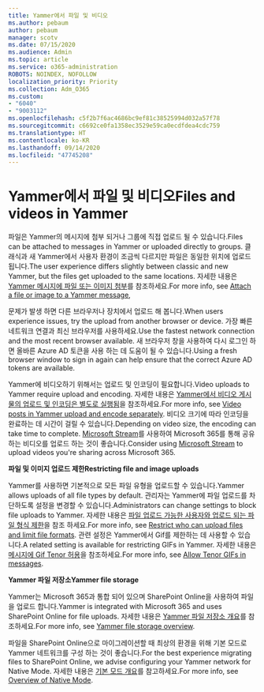 ```yaml
---
title: Yammer에서 파일 및 비디오
ms.author: pebaum
author: pebaum
manager: scotv
ms.date: 07/15/2020
ms.audience: Admin
ms.topic: article
ms.service: o365-administration
ROBOTS: NOINDEX, NOFOLLOW
localization_priority: Priority
ms.collection: Adm_O365
ms.custom:
- "6040"
- "9003112"
ms.openlocfilehash: c5f2b7f6ac4686bc9ef81c38525994d032a57f78
ms.sourcegitcommit: c6692ce0fa1358ec3529e59ca0ecdfdea4cdc759
ms.translationtype: HT
ms.contentlocale: ko-KR
ms.lasthandoff: 09/14/2020
ms.locfileid: "47745208"
---
```

# <a name="files-and-videos-in-yammer"></a><span data-ttu-id="85c93-102">Yammer에서 파일 및 비디오</span><span class="sxs-lookup"><span data-stu-id="85c93-102">Files and videos in Yammer</span></span>

<span data-ttu-id="85c93-103">파일은 Yammer의 메시지에 첨부 되거나 그룹에 직접 업로드 될 수 있습니다.</span><span class="sxs-lookup"><span data-stu-id="85c93-103">Files can be attached to messages in Yammer or uploaded directly to groups.</span></span> <span data-ttu-id="85c93-104">클래식과 새 Yammer에서 사용자 환경이 조금씩 다르지만 파일은 동일한 위치에 업로드 됩니다.</span><span class="sxs-lookup"><span data-stu-id="85c93-104">The user experience differs slightly between classic and new Yammer, but the files get uploaded to the same locations.</span></span> <span data-ttu-id="85c93-105">자세한 내용은 [Yammer 메시지에 파일 또는 이미지 첨부](https://support.microsoft.com/office/attach-a-file-or-image-to-a-yammer-message-f576d4d1-ad66-4ce4-9c43-46cf75978dbf)를 참조하세요.</span><span class="sxs-lookup"><span data-stu-id="85c93-105">For more info, see [Attach a file or image to a Yammer message](https://support.microsoft.com/office/attach-a-file-or-image-to-a-yammer-message-f576d4d1-ad66-4ce4-9c43-46cf75978dbf),</span></span>  

<span data-ttu-id="85c93-106">문제가 발생 하면 다른 브라우저나 장치에서 업로드 해 봅니다.</span><span class="sxs-lookup"><span data-stu-id="85c93-106">When users experience issues, try the upload from another browser or device.</span></span> <span data-ttu-id="85c93-107">가장 빠른 네트워크 연결과 최신 브라우저를 사용하세요.</span><span class="sxs-lookup"><span data-stu-id="85c93-107">Use the fastest network connection and the most recent browser available.</span></span> <span data-ttu-id="85c93-108">새 브라우저 창을 사용하여 다시 로그인 하면 올바른 Azure AD 토큰을 사용 하는 데 도움이 될 수 있습니다.</span><span class="sxs-lookup"><span data-stu-id="85c93-108">Using a fresh browser window to sign in again can help ensure that the correct Azure AD tokens are available.</span></span>

<span data-ttu-id="85c93-109">Yammer에 비디오하기 위해서는 업로드 및 인코딩이 필요합니다.</span><span class="sxs-lookup"><span data-stu-id="85c93-109">Video uploads to Yammer require upload and encoding.</span></span> <span data-ttu-id="85c93-110">자세한 내용은 [Yammer에서 비디오 게시물의 업로드 및 인코딩은 별도로 실행됨](https://support.microsoft.com/office/video-posts-in-yammer-upload-and-encode-separately-5b3a348e-3a0a-4c4b-95b1-eabdf245ba25)을 참조하세요.</span><span class="sxs-lookup"><span data-stu-id="85c93-110">For more info, see [Video posts in Yammer upload and encode separately](https://support.microsoft.com/office/video-posts-in-yammer-upload-and-encode-separately-5b3a348e-3a0a-4c4b-95b1-eabdf245ba25).</span></span> <span data-ttu-id="85c93-111">비디오 크기에 따라 인코딩을 완료하는 데 시간이 걸릴 수 있습니다.</span><span class="sxs-lookup"><span data-stu-id="85c93-111">Depending on video size, the encoding can take time to complete.</span></span> <span data-ttu-id="85c93-112">[Microsoft Stream](https://docs.microsoft.com/stream/overview)를 사용하여 Microsoft 365를 통해 공유하는 비디오를 업로드 하는 것이 좋습니다.</span><span class="sxs-lookup"><span data-stu-id="85c93-112">Consider using [Microsoft Stream](https://docs.microsoft.com/stream/overview) to upload videos you're sharing across Microsoft 365.</span></span>

<span data-ttu-id="85c93-113">**파일 및 이미지 업로드 제한**</span><span class="sxs-lookup"><span data-stu-id="85c93-113">**Restricting file and image uploads**</span></span>

<span data-ttu-id="85c93-114">Yammer를 사용하면 기본적으로 모든 파일 유형을 업로드할 수 있습니다.</span><span class="sxs-lookup"><span data-stu-id="85c93-114">Yammer allows uploads of all file types by default.</span></span> <span data-ttu-id="85c93-115">관리자는 Yammer에 파일 업로드를 차단하도록 설정을 변경할 수 있습니다.</span><span class="sxs-lookup"><span data-stu-id="85c93-115">Administrators can change settings to block file uploads to Yammer.</span></span> <span data-ttu-id="85c93-116">자세한 내용은 [파일 업로드 가능한 사용자와 업로드 되는 파일 형식 제한](https://docs.microsoft.com/yammer/configure-your-yammer-network/configure-yammer#restrict-who-can-upload-files-and-limit-file-formats)을 참조 하세요.</span><span class="sxs-lookup"><span data-stu-id="85c93-116">For more info, see [Restrict who can upload files and limit file formats](https://docs.microsoft.com/yammer/configure-your-yammer-network/configure-yammer#restrict-who-can-upload-files-and-limit-file-formats).</span></span> <span data-ttu-id="85c93-117">관련 설정은 Yammer에서 Gif를 제한하는 데 사용할 수 있습니다.</span><span class="sxs-lookup"><span data-stu-id="85c93-117">A related setting is available for restricting GIFs in Yammer.</span></span> <span data-ttu-id="85c93-118">자세한 내용은 [메시지에 Gif Tenor 허용](https://docs.microsoft.com/yammer/configure-your-yammer-network/configure-yammer#allow-tenor-gifs-in-messages)을 참조하세요.</span><span class="sxs-lookup"><span data-stu-id="85c93-118">For more info, see [Allow Tenor GIFs in messages](https://docs.microsoft.com/yammer/configure-your-yammer-network/configure-yammer#allow-tenor-gifs-in-messages).</span></span>

<span data-ttu-id="85c93-119">**Yammer 파일 저장소**</span><span class="sxs-lookup"><span data-stu-id="85c93-119">**Yammer file storage**</span></span>

<span data-ttu-id="85c93-120">Yammer는 Microsoft 365과 통합 되어 있으며 SharePoint Online을 사용하여 파일을 업로드 합니다.</span><span class="sxs-lookup"><span data-stu-id="85c93-120">Yammer is integrated with Microsoft 365 and uses SharePoint Online for file uploads.</span></span> <span data-ttu-id="85c93-121">자세한 내용은 [Yammer 파일 저장소 개요](https://docs.microsoft.com/yammer/get-started-with-yammer/file-storage)를 참조하세요.</span><span class="sxs-lookup"><span data-stu-id="85c93-121">For more info, see [Yammer file storage overview](https://docs.microsoft.com/yammer/get-started-with-yammer/file-storage).</span></span> 

<span data-ttu-id="85c93-122">파일을 SharePoint Online으로 마이그레이션할 때 최상의 환경을 위해 기본 모드로 Yammer 네트워크를 구성 하는 것이 좋습니다.</span><span class="sxs-lookup"><span data-stu-id="85c93-122">For the best experience migrating files to SharePoint Online, we advise configuring your Yammer network for Native Mode.</span></span> <span data-ttu-id="85c93-123">자세한 내용은 [기본 모드 개요](https://docs.microsoft.com/yammer/configure-your-yammer-network/overview-native-mode)를 참고하세요.</span><span class="sxs-lookup"><span data-stu-id="85c93-123">For more info, see [Overview of Native Mode](https://docs.microsoft.com/yammer/configure-your-yammer-network/overview-native-mode).</span></span> 